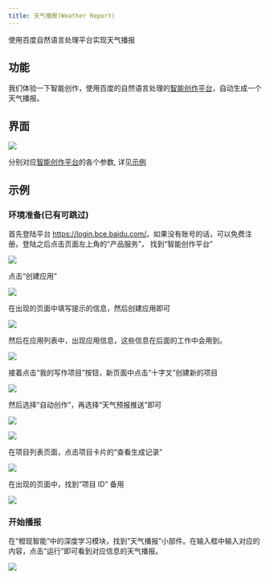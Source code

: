 ```yaml
---
title: 天气播报(Weather Report)
---
```


使用百度自然语言处理平台实现天气播报





## 功能
我们体验一下智能创作，使用百度的自然语言处理的[智能创作平台](https://cloud.baidu.com/doc/NLP/s/ik3hbjj0v)，自动生成一个天气播报。

## 界面

![](/assets/images/deeplearning/weatherreport.png.webp)

分别对应[智能创作平台](https://cloud.baidu.com/doc/NLP/s/ik3hbjj0v)的各个参数, 详见[示例](#示例)


## 示例

### 环境准备(已有可跳过)
首先登陆平台 <https://login.bce.baidu.com/>。如果没有账号的话，可以免费注册。登陆之后点击页面左上角的“产品服务”， 找到“智能创作平台”

![](/assets/images/deeplearning/baidu.png.webp)

点击“创建应用”

![](/assets/images/deeplearning/baidu_createapp.png.webp)

在出现的页面中填写提示的信息，然后创建应用即可

![](/assets/images/deeplearning/baidu_create_ok.png.webp)

然后在应用列表中，出现应用信息，这些信息在后面的工作中会用到。

![](/assets/images/deeplearning/baidu_info.png.webp)

接着点击“我的写作项目”按钮，新页面中点击“十字叉”创建新的项目

![](/assets/images/deeplearning/baidu_proj.png.webp)

然后选择“自动创作”，再选择“天气预报推送”即可

![](/assets/images/deeplearning/baidu_auto.png.webp)

![](/assets/images/deeplearning/baidu_type.png.webp)

在项目列表页面，点击项目卡片的“查看生成记录”

![](/assets/images/deeplearning/baidu_check_info.png.webp)

在出现的页面中，找到“项目 ID” 备用

![](/assets/images/deeplearning/baidu_id.png.webp)

### 开始播报

在“橙现智能”中的深度学习模块，找到“天气播报”小部件。在输入框中输入对应的内容，点击“运行”即可看到对应信息的天气播报。

![](/assets/images/deeplearning/baidu_report.png.webp)
